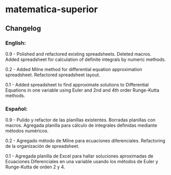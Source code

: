 # matematica-superior

## Changelog

### English:

0.9 - Polished and refactored existing spreadsheets. Deleted macros. Added spreadsheet for calculation of definite integrals by numeric methods.

0.2 - Added Milne method for differential equation approximation spreadsheet. Refactored spreadsheet layout.

0.1 - Added spreadsheet to find approximate solutions to Differential Equations in one variable using Euler and 2nd and 4th order Runge-Kutta methods.

### Español:

0.9 - Pulido y refactor de las planillas existentes. Borradas planillas con macros. Agregada planilla para cálculo de integrales definidas mediante métodos numéricos.

0.2 - Agregado método de Milne para ecuaciones diferenciales. Refactoring de la organización de spreadsheet.

0.1 - Agregada planilla de Excel para hallar soluciones aproximadas de Ecuaciones Diferenciales en una variable usando los métodos de Euler y Runge-Kutta de orden 2 y 4.
